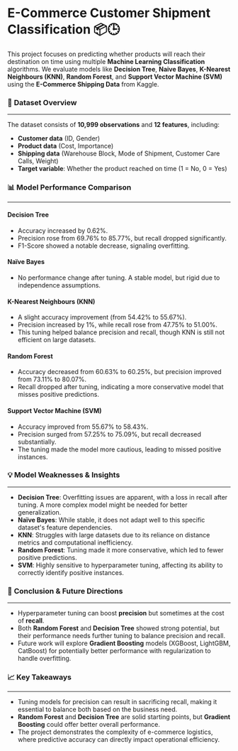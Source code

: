 # E-Commerce Customer Shipment Classification 📦🕒


This project focuses on predicting whether products will reach their destination on time using multiple **Machine Learning Classification** algorithms. We evaluate models like **Decision Tree**, **Naive Bayes**, **K-Nearest Neighbours (KNN)**, **Random Forest**, and **Support Vector Machine (SVM)** using the **E-Commerce Shipping Data** from Kaggle.

### 🚀 **Dataset Overview**
------------------------------------------------

The dataset consists of **10,999 observations** and **12 features**, including:

*   **Customer data** (ID, Gender)
*   **Product data** (Cost, Importance)
*   **Shipping data** (Warehouse Block, Mode of Shipment, Customer Care Calls, Weight)
*   **Target variable**: Whether the product reached on time (1 = No, 0 = Yes)

### 📊 **Model Performance Comparison**
------------------------------------------------

#### **Decision Tree**

*   Accuracy increased by 0.62%.
*   Precision rose from 69.76% to 85.77%, but recall dropped significantly.
*   F1-Score showed a notable decrease, signaling overfitting.

#### **Naïve Bayes**

*   No performance change after tuning. A stable model, but rigid due to independence assumptions.

#### **K-Nearest Neighbours (KNN)**

*   A slight accuracy improvement (from 54.42% to 55.67%).
*   Precision increased by 1%, while recall rose from 47.75% to 51.00%.
*   This tuning helped balance precision and recall, though KNN is still not efficient on large datasets.

#### **Random Forest**

*   Accuracy decreased from 60.63% to 60.25%, but precision improved from 73.11% to 80.07%.
*   Recall dropped after tuning, indicating a more conservative model that misses positive predictions.

#### **Support Vector Machine (SVM)**

*   Accuracy improved from 55.67% to 58.43%.
*   Precision surged from 57.25% to 75.09%, but recall decreased substantially.
*   The tuning made the model more cautious, leading to missed positive instances.

### 💡 **Model Weaknesses & Insights**
------------------------------------------------

*   **Decision Tree**: Overfitting issues are apparent, with a loss in recall after tuning. A more complex model might be needed for better generalization.
*   **Naïve Bayes**: While stable, it does not adapt well to this specific dataset's feature dependencies.
*   **KNN**: Struggles with large datasets due to its reliance on distance metrics and computational inefficiency.
*   **Random Forest**: Tuning made it more conservative, which led to fewer positive predictions.
*   **SVM**: Highly sensitive to hyperparameter tuning, affecting its ability to correctly identify positive instances.

### 🏁 **Conclusion & Future Directions**
------------------------------------------------

*   Hyperparameter tuning can boost **precision** but sometimes at the cost of **recall**.
*   Both **Random Forest** and **Decision Tree** showed strong potential, but their performance needs further tuning to balance precision and recall.
*   Future work will explore **Gradient Boosting** models (XGBoost, LightGBM, CatBoost) for potentially better performance with regularization to handle overfitting.

### 📈 **Key Takeaways**
------------------------------------------------

*   Tuning models for precision can result in sacrificing recall, making it essential to balance both based on the business need.
*   **Random Forest** and **Decision Tree** are solid starting points, but **Gradient Boosting** could offer better overall performance.
*   The project demonstrates the complexity of e-commerce logistics, where predictive accuracy can directly impact operational efficiency.
